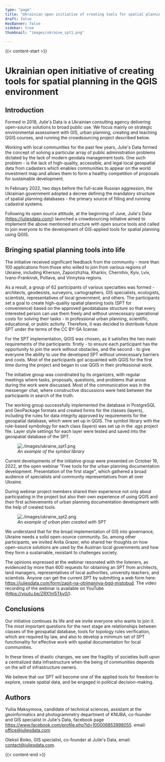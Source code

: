 ```yaml
---
type: "page"
title: "Ukrainian open initiative of creating tools for spatial planning in the QGIS environment"
draft: false
HasBanner: false
sidebar: true
thumbnail: "images/ukraine_spt1.png"

---
```


{{< content-start >}}

# Ukrainian open initiative of creating tools for spatial planning in the QGIS environment

## Introduction

Formed in 2018, Julie\'s Data is a Ukrainian consulting agency delivering open-source solutions to broad public use. We focus mainly on strategic environmental assessment with GIS, urban planning, creating and teaching QGIS courses, and running the crowdsourcing project described below.

Working with local communities for the past few years, Julie\'s Data formed the concept of solving a particular array of public administration problems dictated by the lack of modern geodata management tools. One such problem - is the lack of high-quality, accessible, and legal local geospatial data from cadasters which enables communities to appear on the world investment map and allows them to form a healthy competition of proposals for sustainable development.

In February 2022, two days before the full-scale Russian aggression, the Ukrainian government adopted a decree defining the mandatory structure of spatial planning databases - the primary source of filling and running cadastral systems.

Following its open source attitude, at the beginning of June, Julie\'s Data (<https://juliesdata.com/>) launched a crowdsourcing initiative aimed to implement the above mentioned structure with open source tools and called to join everyone to the development of GIS-applied tools for spatial planning using QGIS.

## Bringing spatial planning tools into life

The initiative received significant feedback from the community - more than 100 applications from those who willed to join from various regions of Ukraine, including Kherson, Zaporizhzhia, Kharkiv, Chernihiv, Kyiv, Lviv, Ivano-Frankivsk, Poltava, and Vinnytsia regions.

As a result, a group of 62 participants of various specialties was formed - architects, geodesists, surveyors, cartographers, GIS specialists, ecologists, scientists, representatives of local government, and others. The participants set a goal to create high-quality spatial planning tools (SPT for convenience) based on the approved geodatabase structure so that every interested person can use them freely and without unnecessary operational costs for solving their tasks - in professional urban planning, scientific, educational, or public activity. Therefore, it was decided to distribute future SPT under the terms of the CC BY-SA license.

For the SPT implementation, QGIS was chosen, as it satisfies the two main requirements of the participants: firstly - to ensure each participant has the opportunity to join the work without obstacles, and the second - to give everyone the ability to use the developed SPT without unnecessary barriers and costs. Most of the participants got acquainted with QGIS for the first time during the project and began to use QGIS in their professional work.

The initiative group was coordinated by its organizers, with regular meetings where tasks, proposals, questions, and problems that arose during the work were discussed. Most of the communication was in the messenger chat, where constructive discussions were held between the participants in search of the truth.

The working group successfully implemented the database in PostgreSQL and GeoPackage formats and created forms for the classes (layers), including the rules for data integrity approved by requirements for the geospatial database, which were set up in QGIS. The symbol library with the rule-based symbology for each class (layers) was set up in the .qgs project file. Layer style settings for each layer were tested and saved into the geospatial database of the SPT.

<figure>
<img src="../images/ukraine_spt1.png" class="align-left" alt="./images/ukraine_spt1.png" />
<figcaption><em>An example of the symbol library</em></figcaption>
</figure>

Current developments of the initiative group were presented on October 19, 2022, at the open webinar \"Free tools for the urban planning documentation development. Presentation of the first stage\", which gathered a broad audience of specialists and community representatives from all over Ukraine.

During webinar project members shared their experience not only about participating in the project but also their own experience of using QGIS and their first achievements of urban planning documentation development with the help of created tools.

<figure>
<img src="../images/ukraine_spt2.png" class="align-left" alt="./images/ukraine_spt2.png" />
<figcaption><em>An example of urban plan created with SPT</em></figcaption>
</figure>

We understand that for the broad implementation of GIS into governance, Ukraine needs a solid open-source community. So, among other participants, we invited Anita Grazer, who shared her thoughts on how open-source solutions are used by the Austrian local governments and how they form a sustainable, resistant to challenges society.

The opinions expressed at the webinar resonated with the listeners, as evidenced by more than 600 requests for obtaining an SPT from architects, land managers, representatives of local authorities, university teachers, and scientists. Anyone can get the current SPT by submitting a web form here: <https://juliesdata.com/form/zapit-na-otrimannya-bgd-mistobud>. The video recording of the webinar is available on YouTube (<https://youtu.be/ZRX1nI5Tkv0/>).

## Conclusions

Our initiative continues its life and we invite everyone who wants to join it. The most important questions for the next stage are relationships between classes of the geospatial database, tools for topology rules verification, which are required by law, and also to develop a minimum set of SPT functionality for effective work with spatial documentation for local communities.

In these times of drastic changes, we see the fragility of societies built upon a centralized data infrastructure when the being of communities depends on the will of infrastructure owners.

We believe that our SPT will become one of the applied tools for freedom to explore, create spatial data, and be engaged in political decision-making.

## Authors

Yuliia Maksymova, candidate of technical sciences, assistant at the geoinformatics and photogrammetry department of KNUBA, co-founder and GIS specialist in Julie\'s Data, facebook page <https://www.facebook.com/profile.php?id=100006853998055>. email: <office@juliesdata.com>

Oleksii Boiko, GIS specialist, co-founder at Julie\'s Data, email: <contact@juliesdata.com>.

{{< content-end >}}
